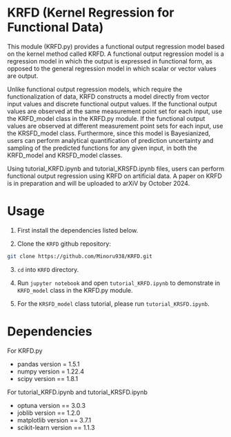 # KRFD (Kernel Regression for Functional Data)

This module (KRFD.py) provides a functional output regression model based on the kernel method called KRFD. A functional output regression model is a regression model in which the output is expressed in functional form, as opposed to the general regression model in which scalar or vector values are output. 

Unlike functional output regression models, which require the functionalization of data, KRFD constructs a model directly from vector input values and discrete functional output values. If the functional output values are observed at the same measurement point set for each input, use the KRFD_model class in the KRFD.py module. If the functional output values are observed at different measurement point sets for each input, use the KRSFD_model class. Furthermore, since this model is Bayesianized, users can perform analytical quantification of prediction uncertainty and sampling of the predicted functions for any given input, in both the KRFD_model and KRSFD_model classes. 

Using tutorial_KRFD.ipynb and tutorial_KRSFD.ipynb files, users can perform functional output regression using KRFD on artificial data. A paper on KRFD is in preparation and will be uploaded to arXiV by October 2024.

# Usage
 
1. First install the dependencies listed below.

2. Clone the `KRFD` github repository:
```bash
git clone https://github.com/Minoru938/KRFD.git
```

3. `cd` into `KRFD` directory.

4. Run `jupyter notebook` and open `tutorial_KRFD.ipynb` to demonstrate in `KRFD_model` class in the KRFD.py module.

5. For the `KRSFD_model` class tutorial, please run `tutorial_KRSFD.ipynb`. 


# Dependencies

For KRFD.py

* pandas version = 1.5.1
* numpy version = 1.22.4
* scipy version == 1.8.1

For tutorial_KRFD.ipynb and tutorial_KRSFD.ipynb

* optuna version == 3.0.3
* joblib version == 1.2.0 
* matplotlib version == 3.7.1  
* scikit-learn version == 1.1.3  
